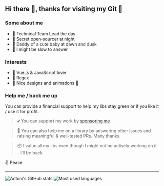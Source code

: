 ## Hi there 👋, thanks for visiting my Git 💚

### Some about me
- 🧢 Technical Team Lead the day
- 🧙 Secret open-sourcer at night
- 🐣 Daddy of a cute baby at dawn and dusk
- 🤷 I might be slow to answer

### Interests
- 🖖 Vue.js & JavaScript lover
- 🦖 Regex
- 🦄 Nice designs and animations 🧦


### Help me / back me up
You can provide a financial support to help my libs stay green or if you like it / use it for profit.
> 💕 You can support my work by [sponsoring me](https://github.com/sponsors/antoniandre)

> 🔨 You can also help me on a library by answering other issues and raising meaningful & well-tested PRs. Many thanks.

> 📦 I value all my libs even though I might not be actively working on it - I'll be back.

✌️ Peace

___

![Antoni's GitHub stats](https://github-readme-stats.vercel.app/api?username=antoniandre&hide=prs&text_color=586069&layout=compact&hide_border=true&show_icons=true&theme=tokyonight)
![Most used languages](https://github-readme-stats.vercel.app/api/top-langs/?username=antoniandre&text_color=586069&layout=compact&hide_border=true&title_color=0366d6&count_private=true&include_all_commits=true&theme=tokyonight&show_icons=true)
